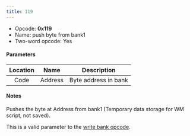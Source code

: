 ```yaml
---
title: 119
---
```


- Opcode: **0x119**
- Name: push byte from bank1
- Two-word opcode: Yes

#### Parameters

| Location |  Name   |     Description      |
|:--------:|:-------:|:--------------------:|
|   Code   | Address | Byte address in bank |

#### Notes

Pushes the byte at Address from bank1 (Temporary data storage for WM script, not saved).

This is a valid parameter to the [write bank opcode](0e0.md).
